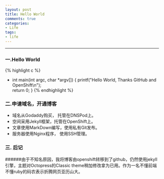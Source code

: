 ```yaml
---
layout: post
title: Hello World
comments: true
categories:
- Life
tags:
- life
---
```

---


### 一.Hello World

{% highlight c %}
- int main(int argc, char *argv[])
{
    printf("Hello World, Thanks GitHub and OpenShift\n");   
    return 0;
}
{% endhighlight %}


### 二.申请域名，开通博客
+ 域名从Godaddy购买， 托管在DNSPod上。
+ 空间采用Jekyll框架，托管在OpenShift上。
+ 文章使用MarkDown编写，使用私有Git发布。
+ 服务器使用Nginx程序， 使用SSH管理。

### 三. 后记
######由于不知名原因，我将博客由openshift转移到了github，仍然使用jekyll引擎，主题对Octopress的Classic theme稍加修改拿为已用。作为一名不懂前端不懂ruby的码农表示折腾网页亚历山大。


